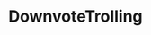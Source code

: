 ---
title: DownvoteTrolling
crosslinks:
- gaming
- pics
- politics
- dankmemes
- hapas
- funny
- iamverysmart
- WTF
- PoliticalHumor
- CrappyDesign
- trippinthroughtime
- livven
- nsfw
- AdviceAnimals
- instant_regret
- Jokes
- The_Donald
- AskReddit
- rupaulsdragrace
- natureismetal
---